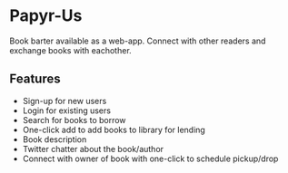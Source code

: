 # Papyr-Us

Book barter available as a web-app. Connect with other readers and exchange books with eachother. 

## Features

* Sign-up for new users
* Login for existing users
* Search for books to borrow
* One-click add to add books to library for lending
* Book description 
* Twitter chatter about the book/author
* Connect with owner of book with one-click to schedule pickup/drop





